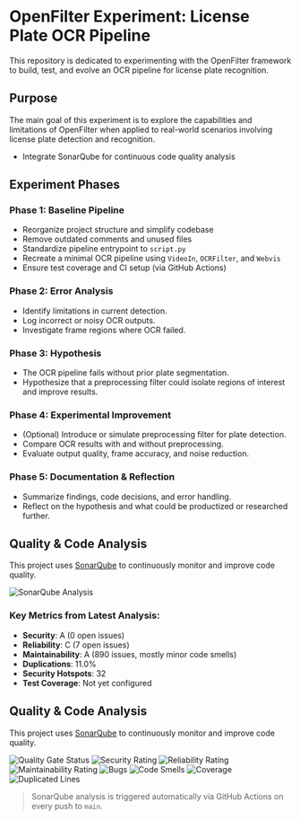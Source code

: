 # OpenFilter Experiment: License Plate OCR Pipeline

This repository is dedicated to experimenting with the OpenFilter framework to build, test, and evolve an OCR pipeline for license plate recognition.

## Purpose

The main goal of this experiment is to explore the capabilities and limitations of OpenFilter when applied to real-world scenarios involving license plate detection and recognition.
- Integrate SonarQube for continuous code quality analysis

## Experiment Phases

### Phase 1: Baseline Pipeline
- Reorganize project structure and simplify codebase
- Remove outdated comments and unused files
- Standardize pipeline entrypoint to `script.py`
- Recreate a minimal OCR pipeline using `VideoIn`, `OCRFilter`, and `Webvis`
- Ensure test coverage and CI setup (via GitHub Actions)

### Phase 2: Error Analysis
- Identify limitations in current detection.
- Log incorrect or noisy OCR outputs.
- Investigate frame regions where OCR failed.

### Phase 3: Hypothesis
- The OCR pipeline fails without prior plate segmentation.
- Hypothesize that a preprocessing filter could isolate regions of interest and improve results.

### Phase 4: Experimental Improvement
- (Optional) Introduce or simulate preprocessing filter for plate detection.
- Compare OCR results with and without preprocessing.
- Evaluate output quality, frame accuracy, and noise reduction.

### Phase 5: Documentation & Reflection
- Summarize findings, code decisions, and error handling.
- Reflect on the hypothesis and what could be productized or researched further.

## Quality & Code Analysis

This project uses [SonarQube](https://sonarcloud.io/) to continuously monitor and improve code quality.

![SonarQube Analysis](https://sonarcloud.io/api/project_badges/measure?project=hiagors92_openfilter_experiment&metric=alert_status)

### Key Metrics from Latest Analysis:
- **Security**: A (0 open issues)
- **Reliability**: C (7 open issues)
- **Maintainability**: A (890 issues, mostly minor code smells)
- **Duplications**: 11.0%
- **Security Hotspots**: 32
- **Test Coverage**: Not yet configured


## Quality & Code Analysis

This project uses [SonarQube](https://sonarcloud.io/summary/overall?id=hiagors92_openfilter_experiment) to continuously monitor and improve code quality.

![Quality Gate Status](https://sonarcloud.io/api/project_badges/measure?project=hiagors92_openfilter_experiment&metric=alert_status)
![Security Rating](https://sonarcloud.io/api/project_badges/measure?project=hiagors92_openfilter_experiment&metric=security_rating)
![Reliability Rating](https://sonarcloud.io/api/project_badges/measure?project=hiagors92_openfilter_experiment&metric=reliability_rating)
![Maintainability Rating](https://sonarcloud.io/api/project_badges/measure?project=hiagors92_openfilter_experiment&metric=sqale_rating)
![Bugs](https://sonarcloud.io/api/project_badges/measure?project=hiagors92_openfilter_experiment&metric=bugs)
![Code Smells](https://sonarcloud.io/api/project_badges/measure?project=hiagors92_openfilter_experiment&metric=code_smells)
![Coverage](https://sonarcloud.io/api/project_badges/measure?project=hiagors92_openfilter_experiment&metric=coverage)
![Duplicated Lines](https://sonarcloud.io/api/project_badges/measure?project=hiagors92_openfilter_experiment&metric=duplicated_lines_density)

> SonarQube analysis is triggered automatically via GitHub Actions on every push to `main`.
